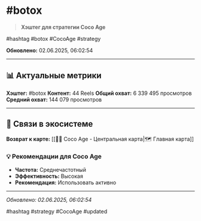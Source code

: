 # #botox

> **Хэштег для стратегии Coco Age**

#hashtag #botox #CocoAge #strategy

**Обновлено:** 02.06.2025, 06:02:54

---

## 📊 Актуальные метрики

**Хэштег:** #botox
**Контент:** 44 Reels
**Общий охват:** 6 339 495 просмотров
**Средний охват:** 144 079 просмотров

---

## 🔗 Связи в экосистеме

**Возврат к карте:** [[🥥✨ Coco Age - Центральная карта|🗺️ Главная карта]]

### 💡 Рекомендации для Coco Age
- **Частота:** Среднечастотный
- **Эффективность:** Высокая
- **Рекомендация:** Использовать активно

---

*Обновлено: 02.06.2025, 06:02:54*

#hashtag #strategy #CocoAge #updated